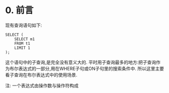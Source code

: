 # 0. 前言

现有查询语句如下:

```
SELECT (
    SELECT m1
    FROM t1
    LIMIT 1
);
```

这个语句中的子查询,是完全没有意义大的.
平时用子查询最多的地方:把子查询作为布尔表达式的一部分,用在WHERE子句或ON子句里的搜索条件中.
所以这里主要看子查询在布尔表达式中的使用场景.

注: 一个表达式由操作数与操作符构成
